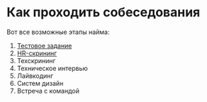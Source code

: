 # Как проходить собеседования

Вот все возможные этапы найма:

1. [Тестовое задание](./Этапы%20собеседований/Тестовое%20задание.md)
2. [HR-скрининг](./Этапы%20собеседований/HR-скрининг.md)
3. Техскрининг
4. Техническое интервью
5. Лайвкодинг
6. Систем дизайн
7. Встреча с командой
